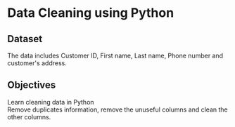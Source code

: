 # Data Cleaning using Python

<h2>Dataset</h2>

The data includes Customer ID, First name, Last name, Phone number and customer's address.

<h2>Objectives</h2>
Learn cleaning data in Python<br>
Remove duplicates information, remove the unuseful columns and  clean the other columns.
